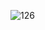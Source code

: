 ![126](https://user-images.githubusercontent.com/117715724/219940868-50e0ebd8-15e7-4da2-9038-b288039496d3.PNG)
